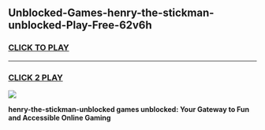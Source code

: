 
## Unblocked-Games-henry-the-stickman-unblocked-Play-Free-62v6h
<h3>
<a href="https://premium76.site?title=henry-the-stickman-unblocked&ref=10A">CLICK TO PLAY</a></h3>
<hr>

<h3>
<a href="https://premium76.site?title=henry-the-stickman-unblocked&ref=10A">CLICK 2 PLAY</a>
  
</h3>

<a href="https://premium76.site?title=henry-the-stickman-unblocked&ref=10A"><img src="https://clearcache.store/games.png"></a>


**henry-the-stickman-unblocked games unblocked: Your Gateway to Fun and Accessible Online Gaming**
